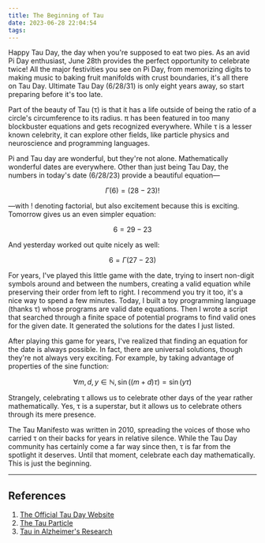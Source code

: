 ```yaml
---
title: The Beginning of Tau
date: 2023-06-28 22:04:54
tags:
---
```




Happy Tau Day, the day when you're supposed to eat two pies. As an avid Pi Day enthusiast, June 28th provides the perfect opportunity to celebrate twice! All the major festivities you see on Pi Day, from memorizing digits to making music to baking fruit manifolds with crust boundaries, it's all there on Tau Day. Ultimate Tau Day (6/28/31) is only eight years away, so start preparing before it's too late.

Part of the beauty of Tau (τ) is that it has a life outside of being the ratio of a circle's circumference to its radius. π has been featured in too many blockbuster equations and gets recognized everywhere. While τ is a lesser known celebrity, it can explore other fields, like particle physics and neuroscience and programming languages.

Pi and Tau day are wonderful, but they're not alone. Mathematically wonderful dates are everywhere. Other than just being Tau Day, the numbers in today's date (6/28/23) provide a beautiful equation—

$$\Gamma(6) = (28 - 23)!$$

—with ! denoting factorial, but also excitement because this is exciting. Tomorrow gives us an even simpler equation:

$$6 = 29 - 23$$

And yesterday worked out quite nicely as well:

$$6 = \Gamma(27 - 23)$$

For years, I've played this little game with the date, trying to insert non-digit symbols around and between the numbers, creating a valid equation while preserving their order from left to right. I recommend you try it too, it's a nice way to spend a few minutes. Today, I built a toy programming language (thanks τ) whose programs are valid date equations. Then I wrote a script that searched through a finite space of potential programs to find valid ones for the given date. It generated the solutions for the dates I just listed.

After playing this game for years, I've realized that finding an equation for the date is always possible. In fact, there are universal solutions, though they're not always very exciting. For example, by taking advantage of properties of the sine function:

$$ \forall m, d, y \in \mathbb{N}, \sin((m + d)\tau) = \sin(y\tau) $$

Strangely, celebrating τ allows us to celebrate other days of the year rather mathematically. Yes, τ is a superstar, but it allows us to celebrate others through its mere presence. 

The Tau Manifesto was written in 2010, spreading the voices of those who carried τ on their backs for years in relative silence. While the Tau Day community has certainly come a far way since then, τ is far from the spotlight it deserves. Until that moment, celebrate each day mathematically. This is just the beginning.

---

## References
1. [The Official Tau Day Website](https://tauday.com)
2. [The Tau Particle](https://en.wikipedia.org/wiki/Tau_(particle))
3. [Tau in Alzheimer's Research](https://www.alz.org/media/Documents/alzheimers-dementia-tau-ts.pdf)